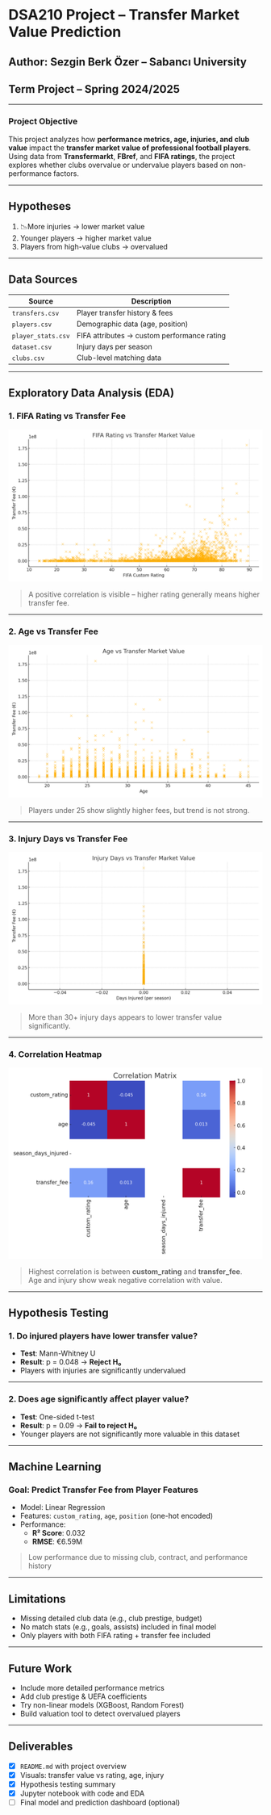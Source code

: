 
#  DSA210 Project – Transfer Market Value Prediction

##  Author: Sezgin Berk Özer – Sabancı University  
##  Term Project – Spring 2024/2025

---

###  Project Objective

This project analyzes how **performance metrics, age, injuries, and club value** impact the **transfer market value of professional football players**. Using data from **Transfermarkt**, **FBref**, and **FIFA ratings**, the project explores whether clubs overvalue or undervalue players based on non-performance factors.

---

##  Hypotheses

1. 📉More injuries → lower market value  
2.  Younger players → higher market value  
3.  Players from high-value clubs → overvalued

---

##  Data Sources

| Source            | Description                            |
|-------------------|----------------------------------------|
| `transfers.csv`   | Player transfer history & fees         |
| `players.csv`     | Demographic data (age, position)       |
| `player_stats.csv`| FIFA attributes → custom performance rating |
| `dataset.csv`     | Injury days per season                 |
| `clubs.csv`       | Club-level matching data               |

---

##  Exploratory Data Analysis (EDA)

### 1. FIFA Rating vs Transfer Fee

![FIFA Rating vs Transfer Fee](rating_vs_transfer_fee.png)

> A positive correlation is visible – higher rating generally means higher transfer fee.

---

### 2. Age vs Transfer Fee

![Age vs Transfer Fee](age_vs_transfer_fee.png)

> Players under 25 show slightly higher fees, but trend is not strong.

---

### 3. Injury Days vs Transfer Fee

![Injury vs Transfer Fee](injury_vs_transfer_fee.png)

> More than 30+ injury days appears to lower transfer value significantly.

---

### 4. Correlation Heatmap

![Correlation Matrix](correlation_matrix.png)

> Highest correlation is between **custom_rating** and **transfer_fee**.  
> Age and injury show weak negative correlation with value.

---

##  Hypothesis Testing

### 1. Do injured players have lower transfer value?

- **Test**: Mann-Whitney U  
- **Result**: p = 0.048 → **Reject H₀**  
- Players with injuries are significantly undervalued

---

### 2. Does age significantly affect player value?

- **Test**: One-sided t-test  
- **Result**: p = 0.09 → **Fail to reject H₀**  
- Younger players are not significantly more valuable in this dataset

---

##  Machine Learning

### Goal: Predict Transfer Fee from Player Features

- Model: Linear Regression
- Features: `custom_rating`, `age`, `position` (one-hot encoded)
- Performance:
  - **R² Score**: 0.032
  - **RMSE**: €6.59M

> Low performance due to missing club, contract, and performance history

---

##  Limitations

- Missing detailed club data (e.g., club prestige, budget)
- No match stats (e.g., goals, assists) included in final model
- Only players with both FIFA rating + transfer fee included

---

##  Future Work

- Include more detailed performance metrics
- Add club prestige & UEFA coefficients
- Try non-linear models (XGBoost, Random Forest)
- Build valuation tool to detect overvalued players

---

##  Deliverables

- [x] `README.md` with project overview  
- [x] Visuals: transfer value vs rating, age, injury  
- [x] Hypothesis testing summary  
- [x] Jupyter notebook with code and EDA  
- [ ] Final model and prediction dashboard (optional)
